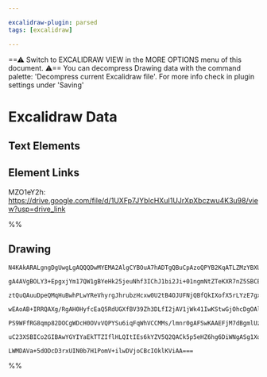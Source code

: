 ```yaml
---

excalidraw-plugin: parsed
tags: [excalidraw]

---
```

==⚠  Switch to EXCALIDRAW VIEW in the MORE OPTIONS menu of this document. ⚠== You can decompress Drawing data with the command palette: 'Decompress current Excalidraw file'. For more info check in plugin settings under 'Saving'



# Excalidraw Data

## Text Elements
## Element Links
MZO1eY2h: https://drive.google.com/file/d/1UXFp7JYbIcHXuI1UJrXpXbczwu4K3u98/view?usp=drive_link

%%
## Drawing
```compressed-json
N4KAkARALgngDgUwgLgAQQQDwMYEMA2AlgCYBOuA7hADTgQBuCpAzoQPYB2KqATLZMzYBXUtiRoIACyhQ4zZAHoFAc0JRJQgEYA6bGwC2CgF7N6hbEcK4OCtptbErHALRY8RMpWdx8Q1TdIEfARcZgRmBShcZQUebQBGeISaOiCEfQQOKGZuAG1wMFAwYogSbggAWQAtAHl4hABNHkkU4shYRHL0zQRiYlxNYNaSzG5neIAGAGYp7QA2AHZFuZ4l

gA4AVgBOLY3+EpgxjYm17QW1gBYeHk25jeuNhf3IChJ1bi2Ji+01ngmNtZTeKXR7nZ5SBCEZTSbjxKYbJJTOZbS5TK5bJZzcHWZRDNATcHMKCkNgAawQAGE2Pg2KRygBiepMpDgzS4bCk5QkoQcYhUml0iTE6zMOC4QJZYaQABmhHw+AAyrA8ehBB4pRAiSTyQB1N4tNB8AoCYlkhBKmAqzXUsrg7nQjjhHJoeLgthi7BqQ4uiYE40QLnCOAASWI

ztQuQAuuDpeQMqHuBwhPLwYReVhyrgJhrubzHcxw0U2tB4OJUFNjQBfQkIXofX5rLYzE7gxgsdhcND3KatpisTgAOU4Ym4fwWGOO/1TzAAImkoHW0NKCGFWcJeQBRYIZLLhqPgoRwfoL4iwhYA+J3JELf49/1EDik8rSWTyJRkQiMbTKNhsXEIXQDAUWVggUYgFHiABVAANAAxOAFgAKQaTRg2wAAJaChGDKDENIaC4GgzQLAoIQLgAaSmIQUQUM

wEAoAB+IRRQAXg/RgAH0HyfcEaQ5RdUGXfBV39Zh3DLfI2jAV1jWk41IwKStwGjOhcDgOAlVwBduCLaBJHSMsICIaEoGGBhCHogAhdlOVzPlqVpBlpWclyzOwEQJSgYMF30JVtUpBzBXQRkEGZNyPMyLyfOsjlAx5eyBXKYUOFFcVIvC0hPO89JYLlRVlUMtVbQKCB3MyyLst801dX1Ud9lKiKskqvyzQtK0itPeqyqynyACVhAdJ1YS6xqovSGo

PS9WFfRG8qmp82DOCgWDcH0OVvVQPYSu6iqFqWhVCCMMs/lmnr0gAFSwKAAEFjM7dBgmlUzTt29JNNIG7MrYCh9NwU80CTFNttGyqN15a6vp+kJ/vQcUSSoF75vSCH4fO0tyjssyxJJeVoNhO4NjOOY5kmBZL0WeILjWersepfAGm4Ym5nmc4JniBYeHiP5NjvEojF/fQdP9egCCEMsJhZ6YucUxGxv0fr4vzcMIEx+quRIA6jtHP0SnV4glQQOB

uC23XSBICo2GIBAwYGYIYaEkTTZIflHLQItIEs6kYZV5Q2QACk5p5eHZ6hg6DiWNgASg1XqEGUZNxQx33cADqYCV4NPQ54TPUAj6OZeBuaoBa8kJqgDtw0B/B6tjVaEFj9MzY4ZQheLTJbYE4kxfBbAiCNtAu4QcEODr7hB7dIQoAfMtB4Lko7AAKwQbBsgVEe4Atq2bcGASHaHkr2XLxhzt/fBW5KDpCrSFeOw1dyiQMNHOgB5Nq/vNh+Ptld9+

LWMDAVa+5dODcD3rxUIN0b7H1PomV+ilwDVjoCBcIOklKViAA===
```
%%